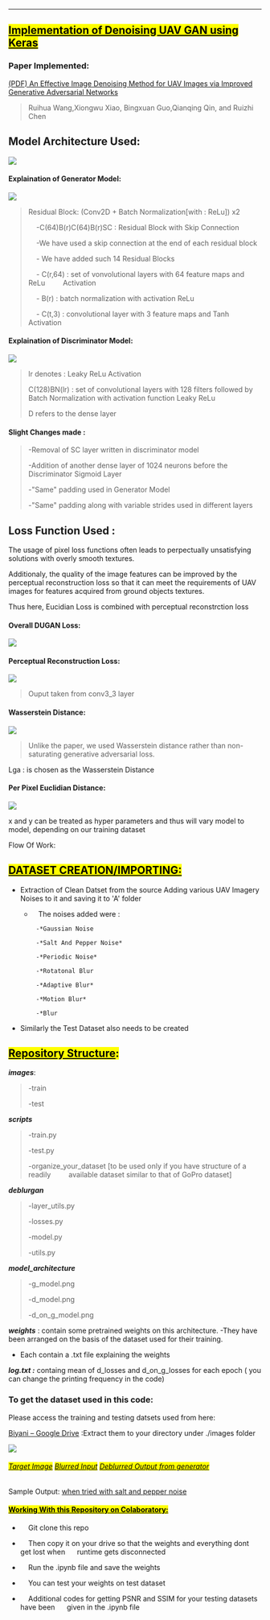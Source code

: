 ---

## <mark>**<u>Implementation of Denoising UAV GAN using Keras</u>**</mark>

### Paper Implemented:



[(PDF) An Effective Image Denoising Method for UAV Images via Improved Generative Adversarial Networks](https://www.researchgate.net/publication/325927524_An_Effective_Image_Denoising_Method_for_UAV_Images_via_Improved_Generative_Adversarial_Networks)

> Ruihua Wang,Xiongwu Xiao, Bingxuan Guo,Qianqing Qin, and Ruizhi Chen



## Model Architecture Used:

**![](https://lh4.googleusercontent.com/qvOizGJWNjBmkinDzuO2BxIVGd8NmnDD3rDczSylJ8uqeQqW7Fi-wYcnvJYLwPdtw4ceEhc6eOE8NEQEYAYEuPFTrLVPUZmoaB1N0hcEqR-dBjk0l8Az7APkFWlOSJ5XV6_zo1yk)**

#### Explaination of Generator Model:



**![](https://lh4.googleusercontent.com/uC4lEgZFqnTz0g9CNe7ibI4Ic14fh5ZoII9kOFawoZt4U6vDNnI_gJ9Z-uROJyITOkXvzZyYyc_WjSTMgl7HTWEGy1MQLu91Y5pijXvgulftWleMb8xgZNy_M9ozqUx7N3emPqgV)**

> Residual Block: (Conv2D + Batch Normalization[with : ReLu]) x2
> 
>     -C(64)B(r)C(64)B(r)SC : Residual Block with Skip Connection
> 
>     -We have used a skip connection at the end of each residual block
> 
>     - We have added such 14 Residual Blocks
> 
>     -  C(r,64) : set of vonvolutional layers with 64 feature maps and ReLu         Activation
> 
>     - B(r) : batch normalization with activation ReLu
> 
>     - C(t,3) : convolutional layer with 3 feature maps and Tanh Activation



#### Explaination of Discriminator Model:

**![](https://lh6.googleusercontent.com/5julg8IfmJj6XLd9JRcsdlOMJ7jlahgNnBkcEBWJCgCd-ItJCD9fts-BCDgg1r3LS0hf_ApRILARFeDsf37uY9W3y8pbwdxjjqVOSGaa0_N2HNDOL8Q0nNemrzpKfuZ5_Nf_rHVD)**

> lr denotes : Leaky ReLu Activation
> 
> C(128)BN(lr) : set of convolutional layers with 128 filters followed by Batch Normalization with activation function Leaky ReLu
> 
> D refers to the dense layer 

#### Slight Changes made :

> -Removal of SC layer written in discriminator model
> 
> -Addition of another dense layer of 1024 neurons before the Discriminator Sigmoid Layer
> 
> -"Same" padding used in Generator Model 
> 
> -"Same" padding along with variable strides used in different layers



## Loss Function Used :

The usage of pixel loss functions often leads to perpectually unsatisfying solutions with overly smooth textures.

Additionaly, the quality of the image features can be improved by the perceptual reconstruction loss so that it can meet the requirements of UAV images for features acquired from ground objects textures.

Thus here, Eucidian Loss is combined with perceptual reconstrction loss

#### Overall DUGAN Loss:



**![](https://lh6.googleusercontent.com/byHPEauHSWG9VwV6cTJOoin9e7AvGUYdEIY9txkHIidpV-OOEAM280fLpbZbbejf3Ck5EW3ukLBHIVyV-z0r8VQS8Zc4H58YDEaF_P-gXmfG7lvTTe5-WxvkVvhvDllFcxcIArOH)**

#### Perceptual Reconstruction Loss:



**![](https://lh5.googleusercontent.com/XkPa3nOTpNwCUNIlHyjJxSs3hevS7g22yB2vOyOsgFO06TaBhj6MemM04TwPLFAyFLiN0k4_Y7Z_jz-Nq1-kKGUXYRgXLhRDYJk8YjGOteuIzZSIZ-FbM-yAjvckr0bN1KiVVKnU)**

> Ouput taken from conv3_3 layer 

#### Wasserstein Distance:

**![](https://lh5.googleusercontent.com/GNz1cp7o7dfvcaxVJRhnoFFx8_jg1EXeZiKLA2ij2LLYBb8ow_xMwk7NDAnIpnhdaXMWdxJ7E8TRdqz1CSqlUqNYd7lPcA2w1gn4UHShcB8VlOUGsMoXqgwbtJ7eAB-FgOZDgt5c)**

> Unlike the paper, we used Wasserstein distance rather than non-saturating generative adversarial loss.

Lga : is chosen as the Wasserstein Distance

#### Per Pixel Euclidian Distance:

**![](https://lh4.googleusercontent.com/ZUGPm3VzIi713cbGaq3jQ3KutttOJ_-hLAB8VDHXtqfGV94pqrb-w222gA3rGAD5G2dY6iXwM3bCXWXcXmJvmRlqSc96ZXzHQ6l0cf0POiVAvS-A7w3RPXr-ILOXI6Q-e8Ve3qgK)**

x and y can be treated as hyper parameters and thus will vary model to model, depending on our training dataset

 Flow Of Work:

## <u><mark>DATASET CREATION/IMPORTING:</mark></u>

- Extraction of Clean Datset from the source Adding various UAV Imagery Noises to it and saving it to 'A' folder 
  
  -    The noises added were :
    
    ```
     -*Gaussian Noise
    
     -*Salt And Pepper Noise*
    
     -*Periodic Noise*
    
     -*Rotatonal Blur
    
     -*Adaptive Blur*
    
     -*Motion Blur*
    
     -*Blur 
    ```

- Similarly the Test Dataset also needs to be created 

## **<mark><u>Repository Structure</u>:</mark>**

***images***: 

> -train 
> 
> -test 

***scripts***

> -train.py 
> 
> -test.py 
> 
> -organize_your_dataset [to be used only if you have structure of a readily         available dataset similar to that of GoPro dataset] 

***deblurgan***

> -layer_utils.py
> 
> -losses.py
> 
> -model.py
> 
> -utils.py

***model_architecture*** 

> -g_model.png 
> 
> -d_model.png 
> 
> -d_on_g_model.png 

***weights*** : contain some pretrained weights on this architecture. -They have been arranged on the basis of the dataset used for their training.

- Each contain a .txt file explaining the weights

***log.txt :*** containg mean of d_losses and d_on_g_losses for each epoch ( you can change the printing frequency in the code)

### To get the dataset used in this code:

Please access the training and testing datsets used from here:

[Biyani – Google Drive](https://drive.google.com/drive/folders/1XhVh2tKQT1pyuRKJ-HH9yByMLW0ZtJHT) :Extract them to your directory under ./images folder

**![](https://lh3.googleusercontent.com/-epsOEpVqEUgkUiw29JLzlWjA95NFbljtvzqZxoN-mnZKsK8aZwMZVLgiaXVVWHkDAfi921p7-f56lv2PpyP_KGk_IxpeK48eEKGbz7d_GPKG5_RsMzU1i_SWP7EO_-DeAPuSozk)** 

###### <mark><u>*Target Image*</u></mark>                             <mark>*<u>Blurred Input</u>*</mark>                  <mark><u>*Deblurred Output from generator*</u></mark>



Sample Output: <u>when tried with salt and pepper noise</u>

#### **<mark><u>Working With this Repository on Colaboratory:</u></mark>**

-     Git clone this repo 

-     Then copy it on your drive so that the weights and everything dont get lost when      runtime gets disconnected 

-     Run the .ipynb file and save the weights 

-     You can test your weights on test dataset 

-     Additional codes for getting PSNR and SSIM for your testing datasets have been           given in the .ipynb file
